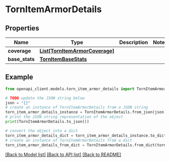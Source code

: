# TornItemArmorDetails


## Properties

Name | Type | Description | Notes
------------ | ------------- | ------------- | -------------
**coverage** | [**List[TornItemArmorCoverage]**](TornItemArmorCoverage.md) |  | 
**base_stats** | [**TornItemBaseStats**](TornItemBaseStats.md) |  | 

## Example

```python
from openapi_client.models.torn_item_armor_details import TornItemArmorDetails

# TODO update the JSON string below
json = "{}"
# create an instance of TornItemArmorDetails from a JSON string
torn_item_armor_details_instance = TornItemArmorDetails.from_json(json)
# print the JSON string representation of the object
print(TornItemArmorDetails.to_json())

# convert the object into a dict
torn_item_armor_details_dict = torn_item_armor_details_instance.to_dict()
# create an instance of TornItemArmorDetails from a dict
torn_item_armor_details_from_dict = TornItemArmorDetails.from_dict(torn_item_armor_details_dict)
```
[[Back to Model list]](../README.md#documentation-for-models) [[Back to API list]](../README.md#documentation-for-api-endpoints) [[Back to README]](../README.md)


